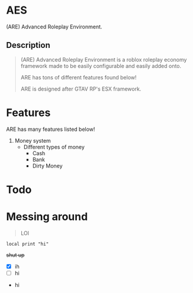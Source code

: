 # AES
(ARE) Advanced Roleplay Environment.

## Description

> (ARE) Advanced Roleplay Environment is a roblox roleplay economy framework made to be easily configurable and easily added onto. 
> 
> ARE has tons of different features found below! 
> 
> ARE is designed after GTAV RP's ESX framework. 

# Features
ARE has many features listed below!

1. Money system
   * Different types of money
     * Cash
     * Bank
     * Dirty Money



# Todo

# Messing around
> LOl

```
local print "hi"
```
~~shut up~~

- [x] ih
- [ ] hi

* hi

